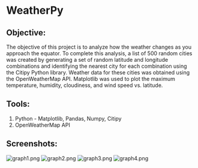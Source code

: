 # WeatherPy

## **Objective:**
The objective of this project is to analyze how the weather changes as you approach the equator. To complete this analysis, a list of 500 random cities was created by generating a set of random latitude and longitude combinations and identifying the nearest city for each combination using the Citipy Python library. Weather data for these cities was obtained using the OpenWeatherMap API. Matplotlib was used to plot the maximum temperature, humidity, cloudiness, and wind speed vs. latitude. 

## **Tools:**
1. Python -  Matplotlib, Pandas, Numpy, Citipy
2. OpenWeatherMap API

## **Screenshots:**
![graph1.png]("images/graph1_max_temp.png")
![graph2.png]("images/graph2_humidity.png")
![graph3.png]("images/graph3_cloudiness.png")
![graph4.png]("images/graph4_wind_speed.png")
